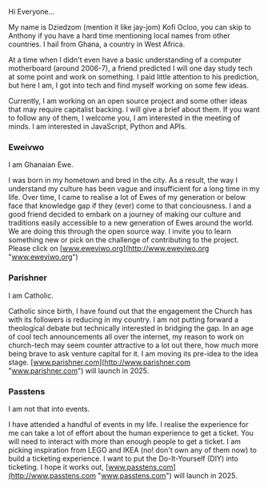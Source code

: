 
Hi Everyone... 

My name is Dziedzom (mention it like jay-jom) Kofi Ocloo, you can skip to Anthony if you have a hard time mentioning local names from other countries. I hail from Ghana, a country in West Africa. 

At a time when I didn't even have a basic understanding of a computer motherboard (around 2006-7), a friend predicted I will one day study tech at some point and work on something. I paid little attention to his prediction, but here I am, I got into tech and find myself working on some few ideas. 

Currently, I am working on an open source project and some other ideas that may require capitalist backing. I will give a brief about them. If you want to follow any of them, I welcome you, I am interested in the meeting of minds. I am interested in JavaScript, Python and APIs. 

### Eweivwo 

I am Ghanaian Ewe. 

I was born in my hometown and bred in the city. As a result, the way I understand my culture has been vague and insufficient for a long time in my life. Over time, I came to realise a lot of Ewes of my generation or below face that knowledge gap if they (ever) come to that conciousness. I and a good friend decided to embark on a journey of making our culture and traditions easily accessible to a new generation of Ewes around the world. We are doing this through the open source way. I invite you to learn something new or pick on the challenge of contributing to the project. Please click on [www.eweviwo.org](http://www.eweviwo.org "www.eweviwo.org") 

### Parishner 

I am Catholic.

Catholic since birth, I have found out that the engagement the Church has with its followers is reducing in my country. I am not putting forward a theological debate but technically interested in bridging the gap. In an age of cool tech announcements all over the internet, my reason to work on church-tech may seem counter attractive to a lot out there, how much more being brave to ask venture capital for it. I am moving its pre-idea to the idea stage. [www.parishner.com](http://www.parishner.com "www.parishner.com") will launch in 2025.

### Passtens

I am not that into events. 

I have attended a handful of events in my life. I realise the experience for me can take a lot of effort about the human experience to get a ticket. You will need to interact with more than enough people to get a ticket. I am picking inspiration from LEGO and IKEA (no! don't own any of them now) to build a ticketing experience. I want to put the Do-It-Yourself (DIY) into ticketing. I hope it works out, [www.passtens.com](http://www.passtens.com "www.passtens.com") will launch in 2025.
